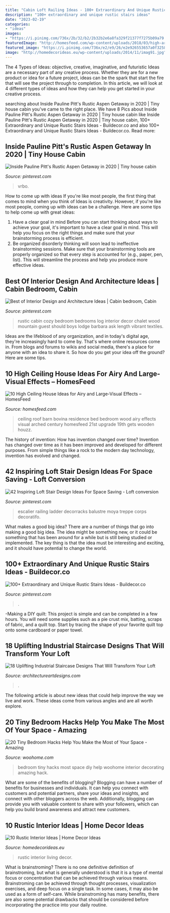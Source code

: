 ```yaml
---
title: "Cabin Loft Railing Ideas - 100+ Extraordinary And Unique Rustic Stairs Ideas"
description: "100+ extraordinary and unique rustic stairs ideas"
date: "2023-02-19"
categories:
- "ideas"
images:
- "https://i.pinimg.com/736x/2b/32/b2/2b32b2e6a8fa329f21377f7275b09a79.jpg"
featuredImage: "http://homesfeed.com/wp-content/uploads/2018/03/high-arched-ceiling-bedroom-with-wood-siding-roof-and-solid-wood-supports-drop-leaf-console-table-wood-bed-frame.jpg"
featured_image: "https://i.pinimg.com/736x/e2/e9/26/e2e926553657a0f32580c8369721b84b.jpg"
image: "http://homedecorideas.eu/wp-content/uploads/2014/11/imag91.jpg"
---
```



The 4 Types of Ideas: objective, creative, imaginative, and futuristic
Ideas are a necessary part of any creative process. Whether they are for a new product or idea for a future project, ideas can be the spark that start the fire that will see the project through to completion. In this article, we will look at 4 different types of ideas and how they can help you get started in your creative process.

	

		
searching about Inside Pauline Pitt&#039;s Rustic Aspen Getaway in 2020 | Tiny house cabin you've came to the right place. We have 8 Pics about Inside Pauline Pitt&#039;s Rustic Aspen Getaway in 2020 | Tiny house cabin like Inside Pauline Pitt&#039;s Rustic Aspen Getaway in 2020 | Tiny house cabin, 100+ Extraordinary and Unique Rustic Stairs Ideas - Buildecor.co and also 100+ Extraordinary and Unique Rustic Stairs Ideas - Buildecor.co. Read more:
		
    
## Inside Pauline Pitt&#039;s Rustic Aspen Getaway In 2020 | Tiny House Cabin

<img loading=lazy src="https://i.pinimg.com/736x/e2/e9/26/e2e926553657a0f32580c8369721b84b.jpg" onerror="this.onerror=null;this.src='https://tse1.mm.bing.net/th?id=OIP.3A_EweOGhDzslFqZe9a-EgHaHa&amp;pid=15.1';" alt="Inside Pauline Pitt&#039;s Rustic Aspen Getaway in 2020 | Tiny house cabin">

_Source: pinterest.com_

>vrbo. 

	

How to come up with ideas
If you're like most people, the first thing that comes to mind when you think of Ideas is creativity. However, if you're like most people, coming up with ideas can be a challenge. 
Here are some tips to help come up with great ideas: 
1. Have a clear goal in mind 
Before you can start thinking about ways to achieve your goal, it's important to have a clear goal in mind. This will help you focus on the right things and make sure that your brainstorming process is efficient. 
2. Be organized 
 disorderly thinking will soon lead to ineffective brainstorming sessions. Make sure that your brainstorming tools are properly organized so that every step is accounted for (e.g., paper, pen, list). This will streamline the process and help you produce more effective ideas. 

    
## Best Of Interior Design And Architecture Ideas | Cabin Bedroom, Cabin

<img loading=lazy src="https://i.pinimg.com/736x/9f/dd/1c/9fdd1c99e24868196be97d5fcb4016b8.jpg" onerror="this.onerror=null;this.src='https://tse2.mm.bing.net/th?id=OIP.ct21YM5dZ7Wcjf5UlihWsgHaLH&amp;pid=15.1';" alt="Best of Interior Design and Architecture Ideas | Cabin bedroom, Cabin">

_Source: pinterest.com_

>rustic cabin cozy bedroom bedrooms log interior decor chalet wood mountain guest should boys lodge barbara ask length vibrant textiles. 

	

Ideas are the lifeblood of any organization, and in today's digital age, they're increasingly hard to come by. That's where online resources come in. From blogs and forums to wikis and social media, there's a place for anyone with an idea to share it. So how do you get your idea off the ground? Here are some tips.

    
## 10 High Ceiling House Ideas For Airy And Large-Visual Effects – HomesFeed

<img loading=lazy src="http://homesfeed.com/wp-content/uploads/2018/03/high-arched-ceiling-bedroom-with-wood-siding-roof-and-solid-wood-supports-drop-leaf-console-table-wood-bed-frame.jpg" onerror="this.onerror=null;this.src='https://tse2.mm.bing.net/th?id=OIP.NuolnZpXGJzF-tIF5y-6swHaE7&amp;pid=15.1';" alt="10 High Ceiling House Ideas for Airy and Large-Visual Effects – HomesFeed">

_Source: homesfeed.com_

>ceiling roof barn bovina residence bed bedroom wood airy effects visual arched century homesfeed 21st upgrade 19th gets wooden houzz. 

	

The history of invention: How has invention changed over time?
Invention has changed over time as it has been improved and developed for different purposes. From simple things like a rock to the modern day technology, invention has evolved and changed.

    
## 42 Inspiring Loft Stair Design Ideas For Space Saving - Loft Conversion

<img loading=lazy src="https://i.pinimg.com/736x/85/56/52/85565297b9fa6a67053e2dedc52e931a.jpg" onerror="this.onerror=null;this.src='https://tse2.mm.bing.net/th?id=OIP.u-UMZ9BRW8uLrAAcwb88QQHaJ3&amp;pid=15.1';" alt="42 Inspiring Loft Stair Design Ideas For Space Saving - Loft conversion">

_Source: pinterest.com_

>escalier railing ladder decorracks balustre moya treppe corps decoratifo. 

	

What makes a good big idea?
There are a number of things that go into making a good big idea. The idea might be something new, or it could be something that has been around for a while but is still being studied or implemented. The key thing is that the idea must be interesting and exciting, and it should have potential to change the world.

    
## 100+ Extraordinary And Unique Rustic Stairs Ideas - Buildecor.co

<img loading=lazy src="https://i.pinimg.com/736x/2b/32/b2/2b32b2e6a8fa329f21377f7275b09a79.jpg" onerror="this.onerror=null;this.src='https://tse3.mm.bing.net/th?id=OIP.lXUdIKZtFYNhntkw5FOCNQHaJ-&amp;pid=15.1';" alt="100+ Extraordinary and Unique Rustic Stairs Ideas - Buildecor.co">

_Source: pinterest.com_

>. 

	

-Making a DIY quilt: This project is simple and can be completed in a few hours. You will need some supplies such as a pie crust mix, batting, scraps of fabric, and a quilt top. Start by tracing the shape of your favorite quilt top onto some cardboard or paper towel.

    
## 18 Uplifting Industrial Staircase Designs That Will Transform Your Loft

<img loading=lazy src="https://www.architectureartdesigns.com/wp-content/uploads/2020/04/18-Uplifting-Industrial-Staircase-Designs-That-Will-Transform-Your-Loft-13.jpg" onerror="this.onerror=null;this.src='https://tse1.mm.bing.net/th?id=OIP.4UgHMoHmTdpNoiHa5vkCJAHaJ4&amp;pid=15.1';" alt="18 Uplifting Industrial Staircase Designs That Will Transform Your Loft">

_Source: architectureartdesigns.com_

>. 

	

The following article is about new ideas that could help improve the way we live and work. These ideas come from various angles and are all worth explore.

    
## 20 Tiny Bedroom Hacks Help You Make The Most Of Your Space - Amazing

<img loading=lazy src="http://www.woohome.com/wp-content/uploads/2014/07/brilliant-ideas-for-tiny-bedroom-12.jpg" onerror="this.onerror=null;this.src='https://tse1.mm.bing.net/th?id=OIP.cR0Wq8HXMfwVjLqqaKh43QHaLH&amp;pid=15.1';" alt="20 Tiny Bedroom Hacks Help You Make the Most of Your Space - Amazing">

_Source: woohome.com_

>bedroom tiny hacks most space diy help woohome interior decorating amazing hack. 

	

What are some of the benefits of blogging?
Blogging can have a number of benefits for businesses and individuals. It can help you connect with customers and potential partners, share your ideas and insights, and connect with other bloggers across the web. Additionally, blogging can provide you with valuable content to share with your followers, which can help you build brand awareness and attract new customers.

    
## 10 Rustic Interior Ideas | Home Decor Ideas

<img loading=lazy src="http://homedecorideas.eu/wp-content/uploads/2014/11/imag91.jpg" onerror="this.onerror=null;this.src='https://tse2.mm.bing.net/th?id=OIP.6GtlqcCqhRLqvho8tTQ8-wHaLH&amp;pid=15.1';" alt="10 Rustic Interior Ideas | Home Decor Ideas">

_Source: homedecorideas.eu_

>rustic interior living decor. 

	

What is brainstroming?
There is no one definitive definition of brainstroming, but what is generally understood is that it is a type of mental focus or concentration that can be achieved through various means. Brainstroming can be achieved through thought processes, visualization exercises, and deep focus on a single task. In some cases, it may also be used as a form of self-care. While brainstroming has many benefits, there are also some potential drawbacks that should be considered before incorporating the practice into your daily routine.

